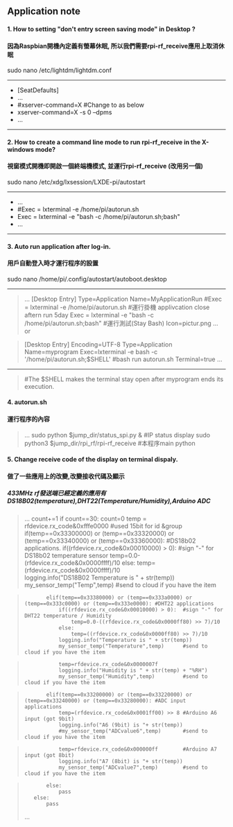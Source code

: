 ## Application note


#### 1. How to setting "don't entry screen saving mode" in Desktop ? 
#### 因為Raspbian開機內定義有螢幕休眠, 所以我們需要rpi-rf_receive應用上取消休眠

sudo nano /etc/lightdm/lightdm.conf 
* * *
* [SeatDefaults]
* ...
* #xserver-command=X	    #Change to as below
* xserver-command=X -s 0 –dpms
* ...
* * *

#### 2. How to create a command line mode to run rpi-rf_receive in the X-windows mode? 
#### 視窗模式開機即開啟一個終端機模式, 並運行rpi-rf_receive (改用另一個)

sudo nano /etc/xdg/lxsession/LXDE-pi/autostart 
* * * 
* ...
* #Exec = lxterminal -e /home/pi/autorun.sh    
* Exec = lxterminal -e "bash -c /home/pi/autorun.sh;bash"     
* ...
* * * 

#### 3. Auto run application after log-in.
#### 用戶自動登入時才運行程序的設置

sudo nano /home/pi/.config/autostart/autoboot.desktop 
* * * 
>...
>[Desktop Entry]
>Type=Application
>Name=MyApplicationRun
>#Exec = lxterminal -e /home/pi/autorun.sh              #運行掛機 applivcation close aftern run 5day 
>Exec = lxterminal -e "bash -c /home/pi/autorun.sh;bash" #運行測試(Stay Bash)
>Icon=pictur.png
>...
or

>[Desktop Entry]
>Encoding=UTF-8
>Type=Application
>Name=myprogram
>Exec=lxterminal -e bash -c '/home/pi/autorun.sh;$SHELL'     #bash run autorun.sh
>Terminal=true
>...
* * *
>#The $SHELL makes the terminal stay open after myprogram ends its execution.


#### 4. autorun.sh 
#### 運行程序的內容
>...
>sudo python $jump_dir/status_spi.py &           #IP status display
>sudo python3 $jump_dir/rpi_rf/rpi-rf_receive    #本程序main python


#### 5. Change receive code of the display on terminal dispaly.
#### 做了一些應用上的改變,改變接收代碼及顯示
##### 433MHz rf發送端已經定義的應用有DS18B02(temperature),DHT22(Temperature/Humidity),Arduino ADC
>...
>        count+=1
>        if count==30:
>            count=0
>            temp = rfdevice.rx_code&0xfffe0000          #used 15bit for id &group
>            if(temp==0x33300000) or (temp==0x33320000) or (temp==0x33340000) or (temp==0x33360000): #DS18b02 applications.
>                if((rfdevice.rx_code&0x00010000) > 0):  #sign "-" for DS18b02 temperature sensor
>                    temp=0.0-(rfdevice.rx_code&0x0000ffff)/10
>                else:
>                    temp=(rfdevice.rx_code&0x0000ffff)/10          
>                logging.info("DS18B02 Temperature is " + str(temp))
>                my_sensor_temp("Temp",temp)             #send to cloud if you have the item

>            elif(temp==0x33380000) or (temp==0x333a0000) or (temp==0x333c0000) or (temp==0x333e0000): #DHT22 applications
>                if((rfdevice.rx_code&0x00010000) > 0):  #sign "-" for DHT22 temperature / Humidity
>                    temp=0.0-((rfdevice.rx_code&0x0000ff80) >> 7)/10
>                else:
>                    temp=((rfdevice.rx_code&0x0000ff80) >> 7)/10
>                logging.info("Temperature is " + str(temp)) 
>                my_sensor_temp("Temperature",temp)      #send to cloud if you have the item

>                temp=rfdevice.rx_code&0x0000007f
>                logging.info("Humidity is " + str(temp) + "%RH")
>                my_sensor_temp("Humidity",temp)         #send to cloud if you have the item

>            elif(temp==0x33200000) or (temp==0x33220000) or (temp==0x33240000) or (temp==0x33280000): #ADC input applications
>                temp=(rfdevice.rx_code&0x0001ff00) >> 8 #Arduino A6 input (got 9bit)
>                logging.info("A6 (9bit) is "+ str(temp))   
>                #my_sensor_temp("ADCvalue6",temp)       #send to cloud if you have the item

>                temp=rfdevice.rx_code&0x000000ff        #Arduino A7 input (got 8bit)
>                logging.info("A7 (8bit) is "+ str(temp))   
>                my_sensor_temp("ADCvalue7",temp)        #send to cloud if you have the item

>            else:
>                pass
>        else:
>            pass
>...

